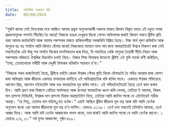 ```yaml
---
title:  অতিৰিক্ত অধ্যয়ন পাঠ
date:   09/08/2024
---
```


“পুৰণি কালৰ সেই দিনবোৰৰ দৰে আজিও আমাৰ প্ৰভুৰ অনুসৰণকাৰী সকলৰ মাজত কিমান বিস্তৃত ভাৱে এই চকুত নপৰা প্ৰৱঞ্চনামূলক পাপটো সিঁচৰিত হৈ আছে! নিজকে ডাঙৰ দেখুৱাব বিচৰা গোপন অভিলাষৰ দ্বাৰাই কিমান সঘনে খ্ৰীষ্টৰ প্ৰতি থকা আমাৰ কৰ্ত্তব্যখিনি আৰু আমাৰ পৰস্পৰৰ মাজত থাকিবলগীয়া সম্বন্ধখিনি বিঘ্নিত হৈছে। নিজ স্বাৰ্থ পূৰণ কৰিবলৈ আৰু মানুহৰ বাঃ বাঃ পাবলৈ আমি কিমান হেঁপাহ কৰো! নিজকেহে মাম্বোন ভাল পাব জনা স্বভাৱটোৱেই ঈশ্বৰে নিৰূপণ কৰা সেই পথটোতকৈ এটা উজু পথ পাবলৈ বিচৰাৰ মানসিকতাৰ জন্ম দিয়ে, যি পথটোৱে নেকি মানুহৰ তৈয়াৰী নীতি-নিয়ম আৰু পৰম্পৰাৰ পৰিবৰ্তে ঐশ্বৰিক বিধানলৈ চলাই নিয়ে। নিজৰ শিষ্য বিলাকৰ উদ্দেশ্যে খ্ৰীষ্টই এই বুলি সতৰ্ক বাণী কৰিছিল, “চাবা, তোমালোকে ফৰীচী আৰু চদ্দুকী বিলাকৰ খমিৰলৈ সাৱধান হ’বা।”

“নিজকে সৰল কৰাটোৱেই হৈছে, খ্ৰীষ্টৰে ধৰ্মটো কেৱল ঈশ্বৰৰ গৌৰৱ স্তুতি বিচৰা হেঁপাহটো হৈ পবিত্ৰ আত্মাৰ দ্বাৰা ৰোপণ কৰা অভিপ্ৰায় আৰু জীৱনৰ একমাত্ৰ ফলদায়ক কৰ্মইহে এই অভিপ্ৰায়টোক ধৰি ৰাখিব পাৰে। একমাত্ৰ ঈশ্বৰৰ শক্তিয়েহে আপোন প্ৰিয়, আপোন মইমতালি আৰু ভণ্ড স্বভাৱটোক দূৰ কৰিব পাৰে। এই পৰিবৰ্তনটোৱেই হৈছে তেওঁ কাম কৰাৰ চিন। আমি গ্ৰহণ কৰা বিশ্বাসে যেতিয়া স্বাৰ্থপৰতা আৰু ঠগোৱা স্বভাৱটোক ধ্বংস কৰি পেলায়, যেতিয়া ই আমাক, নিজৰ মান প্ৰশংসা নিবিচাৰি, ঈশ্বৰক মান প্ৰশংসা দিয়াৰ অৱস্থাটোলৈ নিয়ে, তেতিয়া আমি জানিব পাৰো যে এইটোৱেই সঠিক অৱস্থা। “হে পিতৃ, তোমাৰ নাম মহিমা¿ন্বত হওঁক।” এয়াই আছিল খ্ৰীষ্টৰ জীৱনৰ মূল মন্ত্ৰ আৰু যদি আমি তেওঁক অনুসৰণ কৰো এয়া আমাৰ জীৱনৰো মূল মন্ত্ৰ হ’ব লাগিব। যোহনঃ ১২:২৮। তেওঁ চলা পথতেই চলিবলৈ আমাক, তেওঁ আজ্ঞা দিছে। আৰু আমি যদি তেওঁৰ আজ্ঞাবোৰ পালন কৰো, তাৰ দ্বাৰাই আমি জানিব পাৰো যে আমি তেওঁক জানো। ১ যোহনঃ ২:৬, ৩।” সৰ্ব যুগৰ আকাংক্ষা, পৃষ্ঠা-৪০৯।